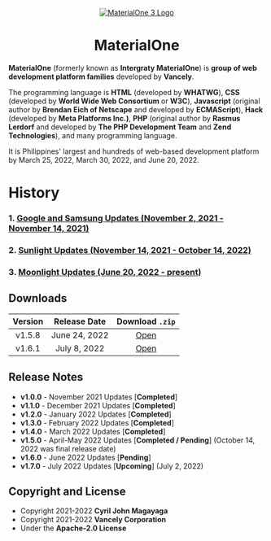 <p align="center">
  <a href="https://github.com/Vancely/MaterialOne">
    <img src="https://github.com/Vancely/MaterialOne/blob/main/.github/Documentations/History/Images/materialone3.png" alt="MaterialOne 3 Logo">
  </a>
</p>
<h1 align="center">MaterialOne</h1>

**MaterialOne** (formerly known as **Intergraty MaterialOne**) is **group of web development platform families** developed by **Vancely**.

The programming language is **HTML** (developed by 	**WHATWG**), **CSS** (developed by 	**World Wide Web Consortium** or **W3C**), **Javascript** (original author by **Brendan Eich of Netscape** and developed by **ECMAScript**), **Hack** (developed by **Meta Platforms Inc.)**, **PHP** (original author by **Rasmus Lerdorf** and developed by **The PHP Development Team** and **Zend Technologies**), and many programming language.

It is Philippines' largest and hundreds of web-based development platform by March 25, 2022, March 30, 2022, and June 20, 2022.

# History
### 1. [Google and Samsung Updates (November 2, 2021 - November 14, 2021)](https://github.com/Intergralty/MaterialOne/blob/main/.github/Documentations/Wiki/Google-and-Samsung.md)
### 2. [Sunlight Updates (November 14, 2021 - October 14, 2022)](https://github.com/Intergralty/MaterialOne/blob/main/.github/Documentations/Wiki/Sunlight.md)
### 3. [Moonlight Updates (June 20, 2022 - present)](https://github.com/Intergralty/MaterialOne/blob/main/.github/Documentations/Wiki/Moonlight.md)

## Downloads

| Version | Release Date | Download `.zip` |
|:-:|:-:|:-:|
| v1.5.8 | June 24, 2022 | [Open](https://github.com/Vancely/MaterialOne/archive/refs/tags/Sunlight_58.zip) |
| v1.6.1 | July 8, 2022 | [Open](https://github.com/Vancely/MaterialOne/archive/refs/tags/Moonlight_1.zip) |

## Release Notes

* **v1.0.0** - November 2021 Updates [**Completed**]
* **v1.1.0** - December 2021 Updates [**Completed**]
* **v1.2.0** - January 2022 Updates [**Completed**]
* **v1.3.0** - February 2022 Updates [**Completed**]
* **v1.4.0** - March 2022 Updates [**Completed**]
* **v1.5.0** - April-May 2022 Updates [**Completed / Pending**] (October 14, 2022 was final release date)
* **v1.6.0** - June 2022 Updates [**Pending**]
* **v1.7.0** - July 2022 Updates [**Upcoming**] (July 2, 2022)

## Copyright and License
* Copyright 2021-2022 **Cyril John Magayaga**
* Copyright 2021-2022 **Vancely Corporation**
* Under the **Apache-2.0 License**
